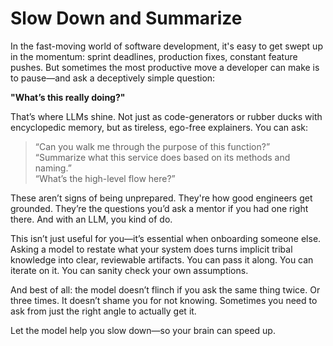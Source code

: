 # Slow Down and Summarize

In the fast-moving world of software development, it's easy to get swept up in the momentum: sprint deadlines, production fixes, constant feature pushes. But sometimes the most productive move a developer can make is to pause—and ask a deceptively simple question:

**"What’s this really doing?"**

That’s where LLMs shine. Not just as code-generators or rubber ducks with encyclopedic memory, but as tireless, ego-free explainers. You can ask:

> “Can you walk me through the purpose of this function?”  
> “Summarize what this service does based on its methods and naming.”  
> “What’s the high-level flow here?”

These aren’t signs of being unprepared. They're how good engineers get grounded. They’re the questions you’d ask a mentor if you had one right there. And with an LLM, you kind of do.

This isn’t just useful for you—it’s essential when onboarding someone else. Asking a model to restate what your system does turns implicit tribal knowledge into clear, reviewable artifacts. You can pass it along. You can iterate on it. You can sanity check your own assumptions.

And best of all: the model doesn’t flinch if you ask the same thing twice. Or three times. It doesn’t shame you for not knowing. Sometimes you need to ask from just the right angle to actually get it.

Let the model help you slow down—so your brain can speed up.